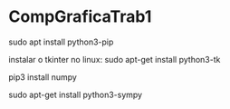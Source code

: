 # CompGraficaTrab1

sudo apt install python3-pip

instalar o tkinter no linux:
sudo apt-get install python3-tk

pip3 install numpy

sudo apt-get install python3-sympy